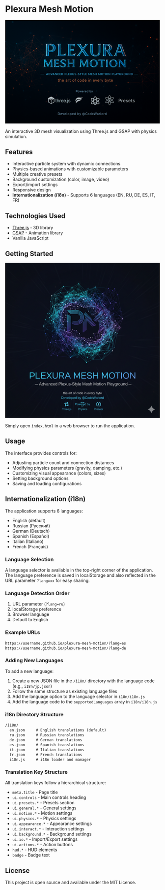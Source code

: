# Plexura Mesh Motion

![Plexus Mesh Motion](assets/img/Plexura-Mesh-Motion__0007.png)

An interactive 3D mesh visualization using Three.js and GSAP with physics simulation.

## Features

- Interactive particle system with dynamic connections
- Physics-based animations with customizable parameters
- Multiple creative presets
- Background customization (color, image, video)
- Export/import settings
- Responsive design
- **Internationalization (i18n)** - Supports 6 languages (EN, RU, DE, ES, IT, FR)

## Technologies Used

- [Three.js](https://threejs.org/) - 3D library
- [GSAP](https://greensock.com/gsap/) - Animation library
- Vanilla JavaScript

## Getting Started

![Plexus Mesh Motion](assets/img/Plexura-Mesh-Motion__0004.png)

Simply open `index.html` in a web browser to run the application.

## Usage

The interface provides controls for:
- Adjusting particle count and connection distances
- Modifying physics parameters (gravity, damping, etc.)
- Customizing visual appearance (colors, sizes)
- Setting background options
- Saving and loading configurations

## Internationalization (i18n)

The application supports 6 languages:
- English (default)
- Russian (Русский)
- German (Deutsch)
- Spanish (Español)
- Italian (Italiano)
- French (Français)

### Language Selection

A language selector is available in the top-right corner of the application. The language preference is saved in localStorage and also reflected in the URL parameter `?lang=xx` for easy sharing.

### Language Detection Order

1. URL parameter (`?lang=ru`)
2. localStorage preference
3. Browser language
4. Default to English

### Example URLs

```
https://username.github.io/plexura-mesh-motion/?lang=es
https://username.github.io/plexura-mesh-motion/?lang=de
```

### Adding New Languages

To add a new language:

1. Create a new JSON file in the `/i18n/` directory with the language code (e.g., `i18n/jp.json`)
2. Follow the same structure as existing language files
3. Add the language option to the language selector in `i18n/i18n.js`
4. Add the language code to the `supportedLanguages` array in `i18n/i18n.js`

### i18n Directory Structure

```
/i18n/
  en.json     # English translations (default)
  ru.json     # Russian translations
  de.json     # German translations
  es.json     # Spanish translations
  it.json     # Italian translations
  fr.json     # French translations
  i18n.js     # i18n loader and manager
```

### Translation Key Structure

All translation keys follow a hierarchical structure:
- `meta.title` - Page title
- `ui.controls` - Main controls heading
- `ui.presets.*` - Presets section
- `ui.general.*` - General settings
- `ui.motion.*` - Motion settings
- `ui.physics.*` - Physics settings
- `ui.appearance.*` - Appearance settings
- `ui.interact.*` - Interaction settings
- `ui.background.*` - Background settings
- `ui.io.*` - Import/Export settings
- `ui.actions.*` - Action buttons
- `hud.*` - HUD elements
- `badge` - Badge text

## License

This project is open source and available under the MIT License.